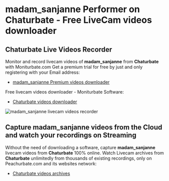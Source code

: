 # madam_sanjanne Performer on Chaturbate - Free LiveCam videos downloader

## Chaturbate Live Videos Recorder

Monitor and record livecam videos of **madam_sanjanne** from **Chaturbate** with Moniturbate.com
Get a premium trial for free by just and only registering with your Email address:
* [madam_sanjanne Premium videos downloader](https://moniturbate.com/request-demo-licence-key.html)

Free livecam videos downloader - Moniturbate Software:
* [Chaturbate videos downloader](https://moniturbate.com/moniturbate-download-software.html)

![madam_sanjanne livecam videos recorder](https://peachurnet.com/templates/moniturbate-software.png)


## Capture madam_sanjanne videos from the Cloud and watch your recordings on Streaming

Without the need of downloading a software, capture **madam_sanjanne** livecam videos from **Chaturbate** 100% online.
Watch Livecam archives from **Chaturbate** unlimitedly from thousands of existing recordings, only on Peachurbate.com and its websites network:
* [Chaturbate videos archives](https://peachurnet.com/)